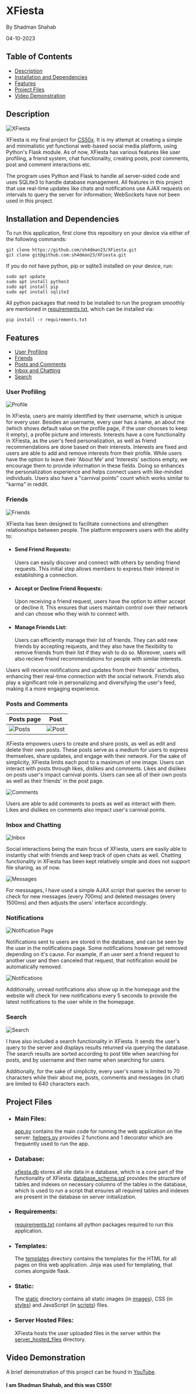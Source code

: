 # XFiesta
By Shadman Shahab

04-10-2023

## Table of Contents
- [Description](#description)
- [Installation and Dependencies](#installation-and-dependencies)
- [Features](#features)
- [Project Files](#project-files)
- [Video Demonstration](#video-demonstration)

## Description
![XFiesta](readme_images/home.jpg)

XFiesta is my final project for [CS50x](https://www.edx.org/learn/computer-science/harvard-university-cs50-s-introduction-to-computer-science). It is my attempt at creating a simple and minimalistic yet functional web-based social media platform, using Python's Flask module. As of now, XFiesta has various features like user profiling, a friend system, chat functionality, creating posts, post comments, post and comment interactions etc.

The program uses Python and Flask to handle all server-sided code and uses SQLite3 to handle database management. All features in this project that use real-time updates like chats and notifications use AJAX requests on intervals to query the server for information; WebSockets have not been used in this project.

## Installation and Dependencies
To run this application, first clone this repository on your device via either of the following commands:
```
git clone https://github.com/sh4dman23/XFiesta.git
git clone git@github.com:sh4dman23/XFiesta.git
```
If you do not have python, pip or sqlite3 installed on your device, run:
```
sudo apt update
sudo apt install python3
sudo apt install pip
sudo apt install sqlite3
```
All python packages that need to be installed to run the program smoothly are mentioned in [requirements.txt](requirements.txt), which can be installed via:
```
pip install -r requirements.txt
```

## Features
<ul>
    <li><a href="#user-profiling">User Profiling</a></li>
    <li><a href="#friends">Friends</a></li>
    <li><a href="#posts-and-comments">Posts and Comments</a></li>
    <li><a href="#inbox-and-chatting">Inbox and Chatting</a></li>
    <li><a href="#search">Search</a></li>
</ul>

### User Profiling
![Profile](readme_images/profile.png)

In XFiesta, users are mainly identified by their username, which is unique for every user. Besides an username, every user has a name, an about me (which shows default value on the profile page, if the user chooses to keep it empty), a profile picture and interests. Interests have a core functionality in XFiesta, as the user's feed personalization, as well as friend recommendations are done based on their interests. Interests are fixed and users are able to add and remove interests from their profile. While users have the option to leave their 'About Me' and 'Interests' sections empty, we encourage them to provide information in these fields. Doing so enhances the personalization experience and helps connect users with like-minded individuals. Users also have a "carnival points" count which works similar to "karma" in reddit.

### Friends
![Friends](readme_images/friends.png)

XFiesta has been designed to facilitate connections and strengthen relationships between people. The platform empowers users with the ability to:

- #### Send Friend Requests:
    Users can easily discover and connect with others by sending friend requests. This initial step allows members to express their interest in establishing a connection.

- #### Accept or Decline Friend Requests:
    Upon receiving a friend request, users have the option to either accept or decline it. This ensures that users maintain control over their network and can choose who they wish to connect with.

- #### Manage Friends List:
    Users can efficiently manage their list of friends. They can add new friends by accepting requests, and they also have the flexibility to remove friends from their list if they wish to do so. Moreover, users will also recieve friend recommendations for people with similar interests.

Users will receive notifications and updates from their friends' activities, enhancing their real-time connection with the social network. Friends also play a significant role in personalizing and diversifying the user's feed, making it a more engaging experience.

### Posts and Comments
| Posts page                                   | Post                                         |
| -------------------------------------------- | -------------------------------------------- |
| ![Posts](readme_images/posts.png)            |  ![Post](readme_images/post.png)             |

 XFiesta empowers users to create and share posts, as well as edit and delete their own posts. These posts serve as a medium for users to express themselves, share updates, and engage with their network. For the sake of simplicity, XFiesta limits each post to a maximum of one image. Users can interact with posts through likes, dislikes and comments. Likes and dislikes on posts user's impact carnival points. Users can see all of their own posts as well as their friends' in the post page.

![Comments](readme_images/comments.png)

 Users are able to add comments to posts as well as interact with them. Likes and dislikes on comments also impact user's carnival points.

 ### Inbox and Chatting
 ![Inbox](readme_images/inbox.png)

Social interactions being the main focus of XFiesta, users are easily able to instantly chat with friends and keep track of open chats as well. Chatting functionality in XFiesta has been kept relatively simple and does not support file sharing, as of now.

![Messages](readme_images/messages.png)

For messsages, I have used a simple AJAX script that queries the server to check for new messages (every 700ms) and deleted messages (every 1500ms) and then adjusts the users' interface accordingly.

### Notifications
![Notification Page](readme_images/notification_page.png)

Notifications sent to users are stored in the database, and can be seen by the user in the notifications page. Some notifications however get removed depending on it's cause. For example, if an user sent a friend request to another user and then canceled that request, that notification would be automatically removed.

![Notifications](readme_images/notifications.png)

Additionally, unread notifications also show up in the homepage and the website will check for new notifications every 5 seconds to provide the latest notifications to the user while in the homepage.

### Search
![Search](readme_images/search.png)

I have also included a search functionality in XFiesta. It sends the user's query to the server and displays results returned via querying the database. The search results are sorted according to post title when searching for posts, and by username and then name when searching for users.

Additionally, for the sake of simplicity, every user's name is limited to 70 characters while their about me, posts, comments and messages (in chat) are limited to 640 characters each.

## Project Files
- ### Main Files:
    [app.py](app.py) contains the main code for running the web application on the server. [helpers.py](helpers.py) provides 2 functions and 1 decorator which are frequently used to run the app.

- ### Database:
    [xfiesta.db](xfiesta.db) stores all site data in a database, which is a core part of the functionality of XFiesta. [database_schema.sql](database_schema.sql) provides the structure of tables and indexes on necessary columns of the tables in the database, which is used to run a script that ensures all required tables and indexes are present in the database on server initialization.

- ### Requirements:
    [requirements.txt](requirements.txt) contains all python packages required to run this application.

- ### Templates:
    The [templates](/templates) directory contains the templates for the HTML for all pages on this web application. Jinja was used for templating, that comes alongside flask.

- ### Static:
    The [static](/static) directory contains all static images (in [images](/static/images)), CSS (in [styles](/static/styles)) and JavaScript (in [scripts](/static/scripts)) files.

- ### Server Hosted Files:
    XFiesta hosts the user uploaded files in the server within the [server_hosted_files](/server_hosted_files) directory.

## Video Demonstration
A brief demonstration of this project can be found in [YouTube](https://www.youtube.com).

#### I am Shadman Shahab, and this was CS50!
